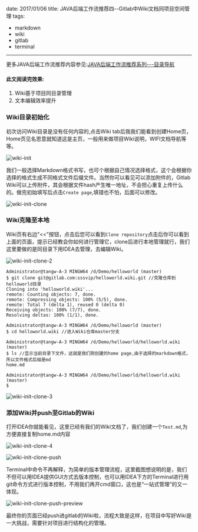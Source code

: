 date: 2017/01/06
title: JAVA后端工作流推荐四--Gitlab中Wiki文档同项目空间管理
tags: 
- markdown
- wiki
- gitlab
- terminal
---
更多JAVA后端工作流推荐内容参见:[JAVA后端工作流推荐系列---目录导航](/2017/01/09/workflow/)

#### 此文阅读完效果:

1. Wiki基于项目同目录管理
2. 文本编辑效率提升

<!-- more -->

### Wiki目录初始化

初次访问Wiki目录是没有任何内容的,点击Wiki tab后我我们能看到创建Home页，Home页见名思意就知道这是主页，一般用来做项目Wiki说明，WIFI文档导航等等。

![wiki-init](https://sssvip.github.io/img/wiki-manager/wiki-init.png)

我们一般选择Markdown格式书写，也可个根据自己情况选择格式，这个会根据你选择的格式生成不同格式文件后缀文件。当然你可以看见可以添加附件的，Gitlab Wiki可以上传附件，其会根据文件hash产生唯一地址，不会担心重复上传什么的。做完初始填写后点击`Create page`,填错也不怕，后面可以修改。

![wiki-init-clone](https://sssvip.github.io/img/wiki-manager/wiki-init-clone.png)

### Wiki克隆至本地

Wiki页有右边"<<"按钮，点击后您可以看到`Clone repository`点击后你可以看到上面的页面，提示已经教会你如何进行管理它，clone后进行本地管理就行，我们这里要做的是同目录下用IDEA去管理，去编辑Wiki。

![wiki-init-clone-2](https://sssvip.github.io/img/wiki-manager/wiki-init-clone-2.png)

```
Administrator@tangw-A-3 MINGW64 /d/Demo/helloworld (master)
$ git clone git@gitlab.com:sssvip/helloworld.wiki.git //克隆仓库到helloworld目录
Cloning into 'helloworld.wiki'...
remote: Counting objects: 7, done.
remote: Compressing objects: 100% (5/5), done.
remote: Total 7 (delta 1), reused 0 (delta 0)
Receiving objects: 100% (7/7), done.
Resolving deltas: 100% (1/1), done.

Administrator@tangw-A-3 MINGW64 /d/Demo/helloworld (master)
$ cd helloworld.wiki //进入Wiki仓库master分支

Administrator@tangw-A-3 MINGW64 /d/Demo/helloworld/helloworld.wiki (master)
$ ls //显示当前目录下文件，这就是我们刚创建的home page,由于选择的markdown格式，所以文件格式后缀是md
home.md

Administrator@tangw-A-3 MINGW64 /d/Demo/helloworld/helloworld.wiki (master)
$
```
![wiki-init-clone-3](https://sssvip.github.io/img/wiki-manager/wiki-init-clone-3.png)

### 添加Wiki并push至Gitlab的Wiki

打开IDEA你就能看见，这里已经有我们的Wiki文档了，我们创建一个`Test.md`,为方便直接复制home.md内容

![wiki-init-clone-4](https://sssvip.github.io/img/wiki-manager/wiki-init-clone-4.png)

![wiki-init-clone-push](https://sssvip.github.io/img/wiki-manager/wiki-init-clone-push.png)

Terminal中命令不再解释，为简单的版本管理流程，这里截图想说明的是，我们不但可以用IDEA提供GUI方式去版本控制，也可以用IDEA下方的Terminal进行用git命令方式进行版本控制，不用我们再开cmd窗口，这也是“一站式管理”的又一体现。

![wiki-init-clone-push-preview](https://sssvip.github.io/img/wiki-manager/wiki-init-clone-push-preview.png)

最终你的页面已经push进gitlab的Wiki啦，流程大致是这样，在项目中写好Wiki是一大挑战，需要针对项目进行结构化的管理。
